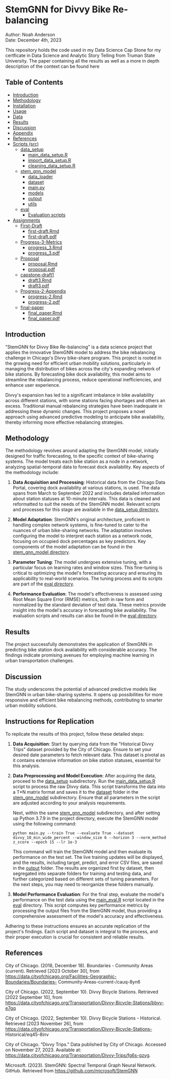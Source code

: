 # StemGNN for Divvy Bike Re-balancing

Author: Noah Anderson  
Date: December 4th, 2023

This repository holds the code used in my Data Science Cap Stone for my certficate in Data Science and Analytic Story Telling from Truman State University. The paper containing all the results as well as a more in depth description of the context can be found here 

## Table of Contents
- [Introduction](#introduction)
- [Methodology](#methodology)
- [Installation](#installation)
- [Usage](#usage)
- [Data](#data)
- [Results](#results)
- [Discussion](#discussion)
- [Appendix](#appendix)
- [References](#references)
- [Scripts (src)](src)
  - [data_setup](src/data_setup)
    - [main_data_setup.R](src/data_setup/main_data_setup.R)
    - [import_data_setup.R](src/data_setup/import_data_setup.R)
    - [cleaning_data_setup.R](src/data_setup/cleaning_data_setup.R)
  - [stem_gnn_model](src/stem_gnn_model)
    - [data_loader](src/stem_gnn_model/data_loader)
    - [dataset](src/stem_gnn_model/dataset)
    - [main.py](src/stem_gnn_model/main.py)
    - [models](src/stem_gnn_model/models)
    - [output](src/stem_gnn_model/output)
    - [utils](src/stem_gnn_model/utils)
  - [eval](src/eval)
    - [Evaluation scripts](src/eval/evaluation_scripts.R)
- [Assignments](Assignments)
  - [First-Draft](Assignments/First-Draft)
    - [first-draft.Rmd](Assignments/First-Draft/first-draft.Rmd)
    - [first-draft.pdf](Assignments/First-Draft/first-draft.pdf)
  - [Progress-3-Metrics](Assignments/Progress-3-Metrics)
    - [progress_3.Rmd](Assignments/Progress-3-Metrics/progress_3.Rmd)
    - [progress_3.pdf](Assignments/Progress-3-Metrics/progress_3.pdf)
  - [Proposal](Assignments/Proposal)
    - [proposal.Rmd](Assignments/Proposal/proposal.Rmd)
    - [proposal.pdf](Assignments/Proposal/proposal.pdf)
  - [capstone-draft1](Assignments/capstone-draft1)
    - [draft3.Rmd](Assignments/capstone-draft1/draft3.Rmd)
    - [draft3.pdf](Assignments/capstone-draft1/draft3.pdf)
  - [Progress-2-Appendix](Assignments/Progress-2-Appendix)
    - [progress-2.Rmd](Assignments/Progress-2-Appendix/progress-2.Rmd)
    - [progress-2.pdf](Assignments/Progress-2-Appendix/progress-2.pdf)
  - [final-paper](Assignments/final-paper)
    - [final_paper.Rmd](Assignments/final-paper/final_paper.Rmd)
    - [final_paper.pdf](Assignments/final-paper/final_paper.pdf)
  

## Introduction
"StemGNN for Divvy Bike Re-balancing" is a data science project that applies the innovative StemGNN model to address the bike rebalancing challenge in Chicago's Divvy bike-share program. This project is rooted in the growing need for efficient urban mobility solutions, particularly in managing the distribution of bikes across the city's expanding network of bike stations. By forecasting bike dock availability, this model aims to streamline the rebalancing process, reduce operational inefficiencies, and enhance user experience.

Divvy's expansion has led to a significant imbalance in bike availability across different stations, with some stations facing shortages and others an excess. Traditional manual rebalancing strategies have been inadequate in addressing these dynamic changes. This project proposes a novel approach using advanced predictive modeling to anticipate bike availability, thereby informing more effective rebalancing strategies.

## Methodology
The methodology revolves around adapting the StemGNN model, initially designed for traffic forecasting, to the specific context of bike-sharing systems. The model treats each bike station as a node in a network, analyzing spatial-temporal data to forecast dock availability. Key aspects of the methodology include:

1. **Data Acquisition and Processing**: Historical data from the Chicago Data Portal, covering dock availability at various stations, is used. The data spans from March to September 2022 and includes detailed information about station statuses at 10-minute intervals. This data is cleaned and reformatted to suit the needs of the StemGNN model. Relevant scripts and processes for this stage are available in the [data_setup directory](src/data_setup), 

2. **Model Adaptation**: StemGNN's original architecture, proficient in handling complex network systems, is fine-tuned to cater to the nuances of urban bike-sharing networks. The adaptation involves configuring the model to interpret each station as a network node, focusing on occupied dock percentages as key predictors. Key components of the model adaptation can be found in the [stem_gnn_model directory](src/stem_gnn_model).

3. **Parameter Tuning**: The model undergoes extensive tuning, with a particular focus on learning rates and window sizes. This fine-tuning is critical to optimizing the model's forecasting accuracy and ensuring its applicability to real-world scenarios. The tuning process and its scripts are part of the [eval directory](src/eval).
4. **Performance Evaluation**: The model's effectiveness is assessed using Root Mean Square Error (RMSE) metrics, both in raw form and normalized by the standard deviation of test data. These metrics provide insight into the model's accuracy in forecasting bike availability. The evaluation scripts and results can also be found in the [eval directory](src/eval).


## Results
The project successfully demonstrates the application of StemGNN in predicting bike station dock availability with considerable accuracy. The findings indicate promising avenues for employing machine learning in urban transportation challenges.

## Discussion
The study underscores the potential of advanced predictive models like StemGNN in urban bike-sharing systems. It opens up possibilities for more responsive and efficient bike rebalancing methods, contributing to smarter urban mobility solutions.



## Instructions for Replication

To replicate the results of this project, follow these detailed steps:

1. **Data Acquisition**: Start by querying data from the "Historical Divvy Trips" dataset provided by the City of Chicago. Ensure to set your desired date parameters to fetch relevant data. This dataset is pivotal as it contains extensive information on bike station statuses, essential for this analysis.

2. **Data Preprocessing and Model Execution**: After acquiring the data, proceed to the [data_setup](src/data_setup) subdirectory. Run the [main_data_setup.R](src/data_setup/main_data_setup.R) script to process the raw Divvy data. This script transforms the data into a T*N matrix format and saves it to the [dataset](src/stem_gnn_model/dataset) folder in the [stem_gnn_model](src/stem_gnn_model) subdirectory. Ensure that all parameters in the script are adjusted according to your analysis requirements.

   Next, within the same [stem_gnn_model](src/stem_gnn_model) subdirectory, and after setting up Python 3.7.9 in the project directory, execute the StemGNN model using the following command:
   ```
   python main.py --train True --evaluate True --dataset divvy_10_min_wide_percent --window_size 6 --horizon 3 --norm_method z_score --epoch 15 --lr 1e-3
   ```
   This command will train the StemGNN model and then evaluate its performance on the test set. The live training updates will be displayed, and the results, including target, predict, and error CSV files, are saved in the [output](src/stem_gnn_model/output) folder. The results are organized first by dataset, then segregated into separate folders for training and testing data, and further categorized based on different sets of tuning parameters. For the next steps, you may need to reorganize these folders manually.

3. **Model Performance Evaluation**: For the final step, evaluate the model's performance on the test data using the [main_eval.R](src/eval/main_eval.R) script located in the [eval](src/eval) directory. This script computes key performance metrics by processing the output files from the StemGNN model, thus providing a comprehensive assessment of the model's accuracy and effectiveness.

Adhering to these instructions ensures an accurate replication of the project's findings. Each script and dataset is integral to the process, and their proper execution is crucial for consistent and reliable results.

## References

City of Chicago. (2018, December 18). Boundaries - Community Areas (current). Retrieved [2023 October 30], from https://data.cityofchicago.org/Facilities-Geographic-Boundaries/Boundaries- Community-Areas-current-/cauq-8yn6

City of Chicago. (2022, September 10). Divvy Bicycle Stations. Retrieved [2022 September 10], from https://data.cityofchicago.org/Transportation/Divvy-Bicycle-Stations/bbyy-e7gq

City of Chicago. (2022, September 10). Divvy Bicycle Stations - Historical. Retrieved [2023 November 26], from https://data.cityofchicago.org/Transportation/Divvy-Bicycle-Stations- Historical/eq45-8inv

City of Chicago. “Divvy Trips.” Data published by City of Chicago. Accessed on November 27, 2023. Available at: https://data.cityofchicago.org/Transportation/Divvy-Trips/fg6s-gzvg.

Microsoft. (2023). StemGNN: Spectral Temporal Graph Neural Network. GitHub. Retrieved from https://github.com/microsoft/StemGNN



